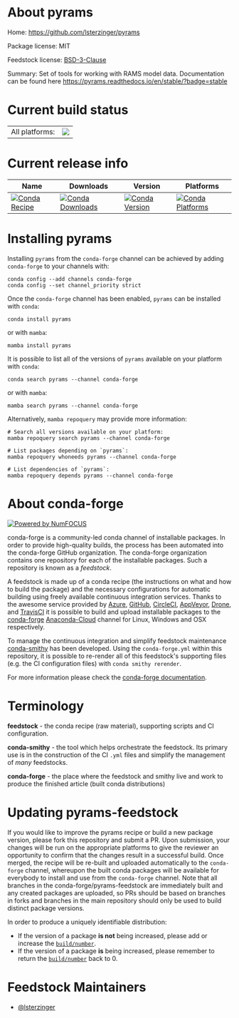 About pyrams
============

Home: https://github.com/lsterzinger/pyrams

Package license: MIT

Feedstock license: [BSD-3-Clause](https://github.com/conda-forge/pyrams-feedstock/blob/main/LICENSE.txt)

Summary: Set of tools for working with RAMS model data. Documentation can be found here https://pyrams.readthedocs.io/en/stable/?badge=stable

Current build status
====================


<table><tr><td>All platforms:</td>
    <td>
      <a href="https://dev.azure.com/conda-forge/feedstock-builds/_build/latest?definitionId=16058&branchName=main">
        <img src="https://dev.azure.com/conda-forge/feedstock-builds/_apis/build/status/pyrams-feedstock?branchName=main">
      </a>
    </td>
  </tr>
</table>

Current release info
====================

| Name | Downloads | Version | Platforms |
| --- | --- | --- | --- |
| [![Conda Recipe](https://img.shields.io/badge/recipe-pyrams-green.svg)](https://anaconda.org/conda-forge/pyrams) | [![Conda Downloads](https://img.shields.io/conda/dn/conda-forge/pyrams.svg)](https://anaconda.org/conda-forge/pyrams) | [![Conda Version](https://img.shields.io/conda/vn/conda-forge/pyrams.svg)](https://anaconda.org/conda-forge/pyrams) | [![Conda Platforms](https://img.shields.io/conda/pn/conda-forge/pyrams.svg)](https://anaconda.org/conda-forge/pyrams) |

Installing pyrams
=================

Installing `pyrams` from the `conda-forge` channel can be achieved by adding `conda-forge` to your channels with:

```
conda config --add channels conda-forge
conda config --set channel_priority strict
```

Once the `conda-forge` channel has been enabled, `pyrams` can be installed with `conda`:

```
conda install pyrams
```

or with `mamba`:

```
mamba install pyrams
```

It is possible to list all of the versions of `pyrams` available on your platform with `conda`:

```
conda search pyrams --channel conda-forge
```

or with `mamba`:

```
mamba search pyrams --channel conda-forge
```

Alternatively, `mamba repoquery` may provide more information:

```
# Search all versions available on your platform:
mamba repoquery search pyrams --channel conda-forge

# List packages depending on `pyrams`:
mamba repoquery whoneeds pyrams --channel conda-forge

# List dependencies of `pyrams`:
mamba repoquery depends pyrams --channel conda-forge
```


About conda-forge
=================

[![Powered by
NumFOCUS](https://img.shields.io/badge/powered%20by-NumFOCUS-orange.svg?style=flat&colorA=E1523D&colorB=007D8A)](https://numfocus.org)

conda-forge is a community-led conda channel of installable packages.
In order to provide high-quality builds, the process has been automated into the
conda-forge GitHub organization. The conda-forge organization contains one repository
for each of the installable packages. Such a repository is known as a *feedstock*.

A feedstock is made up of a conda recipe (the instructions on what and how to build
the package) and the necessary configurations for automatic building using freely
available continuous integration services. Thanks to the awesome service provided by
[Azure](https://azure.microsoft.com/en-us/services/devops/), [GitHub](https://github.com/),
[CircleCI](https://circleci.com/), [AppVeyor](https://www.appveyor.com/),
[Drone](https://cloud.drone.io/welcome), and [TravisCI](https://travis-ci.com/)
it is possible to build and upload installable packages to the
[conda-forge](https://anaconda.org/conda-forge) [Anaconda-Cloud](https://anaconda.org/)
channel for Linux, Windows and OSX respectively.

To manage the continuous integration and simplify feedstock maintenance
[conda-smithy](https://github.com/conda-forge/conda-smithy) has been developed.
Using the ``conda-forge.yml`` within this repository, it is possible to re-render all of
this feedstock's supporting files (e.g. the CI configuration files) with ``conda smithy rerender``.

For more information please check the [conda-forge documentation](https://conda-forge.org/docs/).

Terminology
===========

**feedstock** - the conda recipe (raw material), supporting scripts and CI configuration.

**conda-smithy** - the tool which helps orchestrate the feedstock.
                   Its primary use is in the construction of the CI ``.yml`` files
                   and simplify the management of *many* feedstocks.

**conda-forge** - the place where the feedstock and smithy live and work to
                  produce the finished article (built conda distributions)


Updating pyrams-feedstock
=========================

If you would like to improve the pyrams recipe or build a new
package version, please fork this repository and submit a PR. Upon submission,
your changes will be run on the appropriate platforms to give the reviewer an
opportunity to confirm that the changes result in a successful build. Once
merged, the recipe will be re-built and uploaded automatically to the
`conda-forge` channel, whereupon the built conda packages will be available for
everybody to install and use from the `conda-forge` channel.
Note that all branches in the conda-forge/pyrams-feedstock are
immediately built and any created packages are uploaded, so PRs should be based
on branches in forks and branches in the main repository should only be used to
build distinct package versions.

In order to produce a uniquely identifiable distribution:
 * If the version of a package **is not** being increased, please add or increase
   the [``build/number``](https://docs.conda.io/projects/conda-build/en/latest/resources/define-metadata.html#build-number-and-string).
 * If the version of a package **is** being increased, please remember to return
   the [``build/number``](https://docs.conda.io/projects/conda-build/en/latest/resources/define-metadata.html#build-number-and-string)
   back to 0.

Feedstock Maintainers
=====================

* [@lsterzinger](https://github.com/lsterzinger/)

